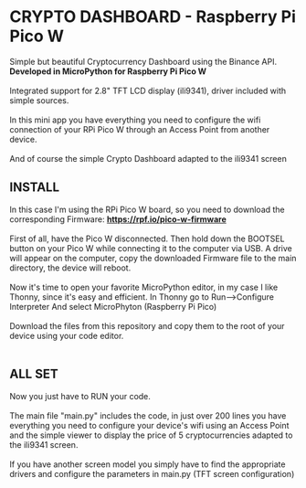 # CRYPTO DASHBOARD - Raspberry Pi Pico W
Simple but beautiful Cryptocurrency Dashboard using the Binance API.
**Developed in MicroPython for Raspberry Pi Pico W**
<br><br>
Integrated support for 2.8" TFT LCD display (ili9341), driver included with simple sources.
<br><br>
In this mini app you have everything you need to configure the wifi connection of your RPi Pico W through an Access Point from another device.
<br><br>
And of course the simple Crypto Dashboard adapted to the ili9341 screen

## INSTALL
In this case I'm using the RPi Pico W board, so you need to download the corresponding Firmware:
**https://rpf.io/pico-w-firmware**
<br><br>
First of all, have the Pico W disconnected.
Then hold down the BOOTSEL button on your Pico W while connecting it to the computer via USB.
A drive will appear on the computer, copy the downloaded Firmware file to the main directory, the device will reboot.
<br><br>
Now it's time to open your favorite MicroPython editor, in my case I like Thonny, since it's easy and efficient.
In Thonny go to Run-->Configure Interpreter
And select MicroPhyton (Raspberry Pi Pico)
<br><br>
Download the files from this repository and copy them to the root of your device using your code editor.
<br><br>
## ALL SET
Now you just have to RUN your code.
<br><br>
The main file "main.py" includes the code, in just over 200 lines you have everything you need to configure your device's wifi using an Access Point and the simple viewer to display the price of 5 cryptocurrencies adapted to the ili9341 screen.
<br><br>
If you have another screen model you simply have to find the appropriate drivers and configure the parameters in main.py (TFT screen configuration)
<br><br>
